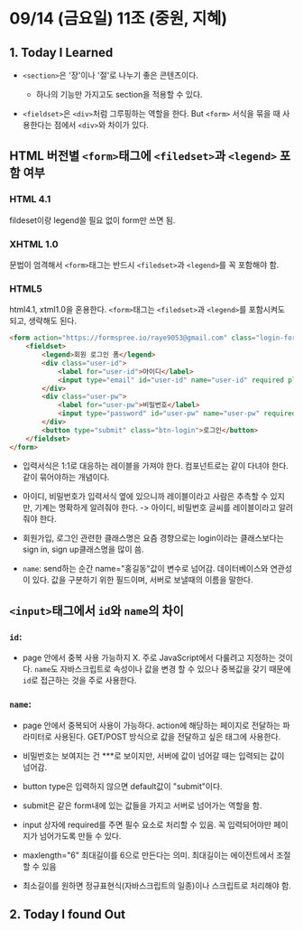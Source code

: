 # 09/14 (금요일) 11조 (중원, 지혜)

## 1. Today I Learned

- `<section>`은   '장'이나 '절'로 나누기 좋은 콘텐츠이다.
    - 하나의 기능만 가지고도 section을 적용할 수 있다.

- `<fieldset>`은 `<div>`처럼 그루핑하는 역할을 한다.
But `<form>` 서식을 묶을 때 사용한다는 점에서  `<div>`와 차이가 있다.



## HTML 버전별 `<form>`태그에 `<filedset>`과 `<legend>` 포함 여부

### HTML 4.1
 fildeset이랑 legend쓸 필요 없이 form만 쓰면 됨.


### XHTML 1.0
문법이 엄격해서 `<form>`태그는 반드시 `<filedset>`과 `<legend>`를 꼭 포함해야 함.


### HTML5
html4.1, xtml1.0을 혼용한다.
`<form>`태그는 `<filedset>`과 `<legend>`를 포함시켜도 되고, 생략해도 된다.


```html
<form action="https://formspree.io/raye9053@gmail.com" class="login-form"  method="POST">
    <fieldset>
        <legend>회원 로그인 폼</legend>
        <div class="user-id">
            <label for="user-id">아이디</label>
            <input type="email" id="user-id" name="user-id" required placeholder="이메일 주소">
        </div>
        <div class="user-pw">
            <label for="user-pw">비밀번호</label>
            <input type="password" id="user-pw" name="user-pw" required maxlength="8" placeholder="8자리 이하">
        </div>
        <button type="submit" class="btn-login">로그인</button>
    </fieldset>
</form>
```


- 입력서식은 1:1로 대응하는 레이블을 가져야 한다.
    컴포넌트로는 같이 다녀야 한다. 같이 묶어야하는 개념이다.


- 아이디, 비밀번호가 입력서식 옆에 있으니까 레이블이라고 사람은 추측할 수 있지만, 기계는 명확하게 알려줘야 한다.
    -> 아이디, 비밀번호 글씨를 레이블이라고 알려줘야 한다.

- 회원가입, 로그인 관련한 클래스명은
    요즘 경향으로는 login이라는 클래스보다는 sign in, sign up클래스명을 많이 씀. 

- `name`: send하는 순간 name="홍길동"값이 변수로 넘어감.
    데이터베이스와 연관성이 있다.
    값을 구분하기 위한 필드이며, 서버로 보낼때의 이름을 말한다.


## `<input>`태그에서 `id`와 `name`의 차이
### `id`: 
- page 안에서 중복 사용 가능하지 X.
    주로 JavaScript에서 다룰려고 지정하는 것이다. 
    `name`도 자바스크립트로 속성이나 값을 변경 할 수 있으나 중복값을 갖기 때문에 `id`로 접근하는 것을 주로 사용한다. 


### `name`:  
- page 안에서 중복되어 사용이 가능하다.
    action에 해당하는 페이지로 전달하는 파라미터로 사용된다.
    GET/POST 방식으로 값을 전달하고 싶은 태그에 사용한다.





- 비밀번호는 보여지는 건 ***로 보이지만, 서버에 값이 넘어갈 때는 입력되는 값이 넘어감. 

- button type은 입력하지 않으면 default값이 "submit"이다.
- submit은 같은 form내에 있는 값들을 가지고 서버로 넘어가는 역할을 함. 

- input 상자에 required를 주면 필수 요소로 처리할 수 있음.
    꼭 입력되어야만 페이지가 넘어가도록 만들 수 있다.


- maxlength="6" 최대길이를 6으로 만든다는 의미. 최대길이는 에이전트에서 조절할 수 있음 
- 최소길이를 원하면 정규표현식(자바스크립트의 일종)이나 스크립트로 처리해야 함. 


        
        
## 2. Today I found Out
